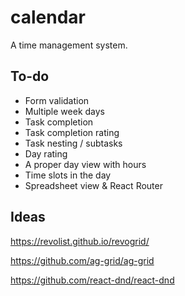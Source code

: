 # calendar

A time management system.

## To-do

- Form validation
- Multiple week days
- Task completion
- Task completion rating
- Task nesting / subtasks
- Day rating
- A proper day view with hours
- Time slots in the day
- Spreadsheet view & React Router

## Ideas

<https://revolist.github.io/revogrid/>

<https://github.com/ag-grid/ag-grid>

<https://github.com/react-dnd/react-dnd>
